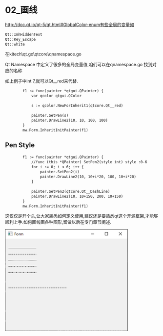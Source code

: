 ﻿# 02_画线

http://doc.qt.io/qt-5/qt.html#GlobalColor-enum有些全局的变量如

```
Qt::ImhHiddenText
Qt::Key_Escape
Qt::white
```

在kitech\qt.go\qtcore\qnamespace.go

Qt Namespace 中定义了很多的全局变量值,咱们可以在qnamespace.go 找到对应的名称

如上例子中int 7,就可以Qt__red来代替.

```
		f1 := func(painter *qtgui.QPainter) {
			var qcolor qtgui.QColor

			s := qcolor.NewForInherit1(qtcore.Qt__red)

			painter.SetPen(s)
			painter.DrawLine2(10, 10, 100, 100)
		}
		mw.Form.InheritInitPainter(f1)
```
## Pen Style

```
		f1 := func(painter *qtgui.QPainter) {
			//func (this *QPainter) SetPen2(style int) style :0-6
			for i := 0; i < 6; i++ {
				painter.SetPen2(i)
				painter.DrawLine2(10, 10+i*20, 100, 10+i*20)
			}

			painter.SetPen2(qtcore.Qt__DashLine)
			painter.DrawLine2(10, 10+150, 200, 10+150)
		}
		mw.Form.InheritInitPainter(f1)
```
这仅仅是开个头,让大家熟悉如何定义使用,建议还是要熟悉qt这个开源框架,才能够顺利上手.如何画线画各种图形,留做以后在专门章节阐述.

![](file_pic/01.png)